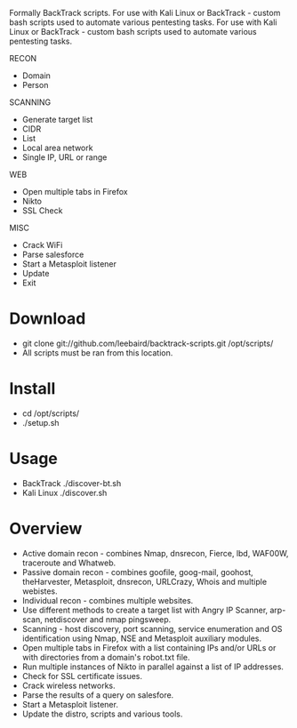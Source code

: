 Formally BackTrack scripts.  For use with Kali Linux or BackTrack - custom bash scripts used to automate various pentesting tasks. For use with Kali Linux or BackTrack - custom bash scripts used to automate various pentesting tasks.


RECON
* Domain
* Person

SCANNING

* Generate target list
* CIDR
* List
* Local area network
* Single IP, URL or range

WEB
* Open multiple tabs in Firefox
* Nikto
* SSL Check

MISC
* Crack WiFi
* Parse salesforce
* Start a Metasploit listener
* Update
* Exit

 
Download
===================
* git clone git://github.com/leebaird/backtrack-scripts.git /opt/scripts/
* All scripts must be ran from this location.


Install
===================
* cd /opt/scripts/
* ./setup.sh


Usage 
===================
* BackTrack      ./discover-bt.sh
* Kali Linux     ./discover.sh


Overview
===================
* Active domain recon - combines Nmap, dnsrecon, Fierce, lbd, WAF00W, traceroute and Whatweb.
* Passive domain recon - combines goofile, goog-mail, goohost, theHarvester, Metasploit, dnsrecon, URLCrazy, Whois and multiple webistes. 
* Individual recon - combines multiple websites.
* Use different methods to create a target list with Angry IP Scanner, arp-scan, netdiscover and nmap pingsweep.
* Scanning - host discovery, port scanning, service enumeration and OS identification using Nmap, NSE and Metasploit auxiliary modules.
* Open multiple tabs in Firefox with a list containing IPs and/or URLs or with directories from a domain's robot.txt file.
* Run multiple instances of Nikto in parallel against a list of IP addresses.
* Check for SSL certificate issues.
* Crack wireless networks.
* Parse the results of a query on salesfore.
* Start a Metasploit listener.
* Update the distro, scripts and various tools.

